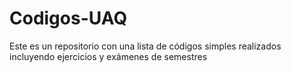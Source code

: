 # Codigos-UAQ
Este es un repositorio con una lista de códigos simples realizados incluyendo ejercicios y exámenes de semestres
